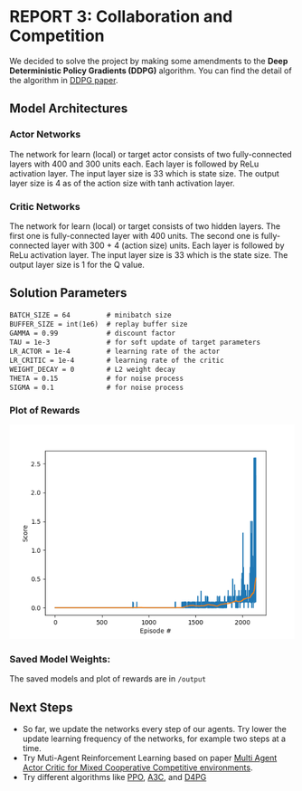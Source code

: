 # REPORT 3: Collaboration and Competition

We decided to solve the project by making some amendments to the **Deep Deterministic Policy Gradients (DDPG)** algorithm. You can find the detail of the algorithm in [DDPG paper](https://arxiv.org/abs/1509.02971).

## Model Architectures

### Actor Networks
The network for learn (local) or target actor consists of two fully-connected layers with 400 and 300 units each. Each layer is followed by ReLu activation layer. The input layer size is 33 which is state size. The output layer size is 4 as of the action size with tanh activation layer.

### Critic Networks
The network for learn (local) or target consists of two hidden layers. The first one is fully-connected layer with 400 units.  The second one is fully-connected layer with 300 + 4 (action size) units. Each layer is followed by ReLu activation layer. The input layer size is 33 which is the state size. The output layer size is 1 for the Q value.


## Solution Parameters
```
BATCH_SIZE = 64         # minibatch size
BUFFER_SIZE = int(1e6)  # replay buffer size
GAMMA = 0.99            # discount factor
TAU = 1e-3              # for soft update of target parameters
LR_ACTOR = 1e-4         # learning rate of the actor 
LR_CRITIC = 1e-4        # learning rate of the critic
WEIGHT_DECAY = 0        # L2 weight decay
THETA = 0.15            # for noise process
SIGMA = 0.1             # for noise process
```
### Plot of Rewards

![Solution](./images/rewards_ok.png)

### Saved Model Weights:

The saved models and plot of rewards are in `/output`


## Next Steps
- So far, we update the networks every step of our agents. Try lower the update learning frequency of the networks, for example two steps at a time.
- Try Muti-Agent Reinforcement Learning based on paper [Multi Agent Actor Critic for Mixed Cooperative Competitive environments](https://papers.nips.cc/paper/7217-multi-agent-actor-critic-for-mixed-cooperative-competitive-environments.pdf).
- Try different algorithms like [PPO](https://arxiv.org/pdf/1707.06347.pdf), [A3C](https://arxiv.org/pdf/1602.01783.pdf), and [D4PG](https://openreview.net/pdf?id=SyZipzbCb)